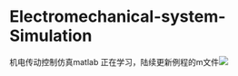 # Electromechanical-system-Simulation

机电传动控制仿真matlab
正在学习，陆续更新例程的m文件![](https://i.imgur.com/9Vzfeab.png)
